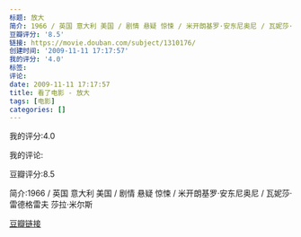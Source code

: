 ```yaml
---
标题: 放大
简介: 1966 / 英国 意大利 美国 / 剧情 悬疑 惊悚 / 米开朗基罗·安东尼奥尼 / 瓦妮莎·雷德格雷夫 莎拉·米尔斯
豆瓣评分: '8.5'
链接: https://movie.douban.com/subject/1310176/
创建时间: '2009-11-11 17:17:57'
我的评分: '4.0'
标签:
评论:
date: 2009-11-11 17:17:57
title: 看了电影 - 放大
tags: [电影]
categories: []
---
```


我的评分:4.0

我的评论:

豆瓣评分:8.5

简介:1966 / 英国 意大利 美国 / 剧情 悬疑 惊悚 / 米开朗基罗·安东尼奥尼 / 瓦妮莎·雷德格雷夫 莎拉·米尔斯

[豆瓣链接](https://movie.douban.com/subject/1310176/)

